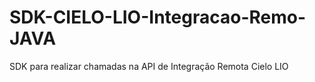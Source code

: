 # SDK-CIELO-LIO-Integracao-Remo-JAVA
SDK para realizar chamadas na API de Integração Remota Cielo LIO
